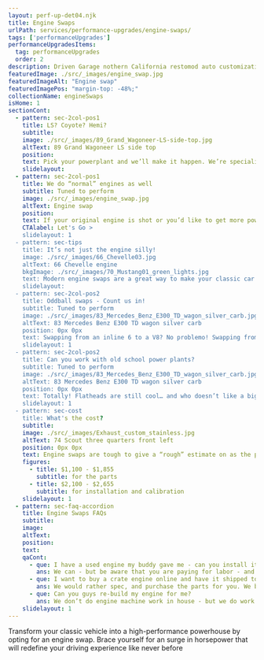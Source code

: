```yaml
---
layout: perf-up-det04.njk
title: Engine Swaps
urlPath: services/performance-upgrades/engine-swaps/
tags: ['performanceUpgrades']
performanceUpgradesItems:
  tag: performanceUpgrades
  order: 2
description: Driven Garage nothern California restomod auto customization and repair shop
featuredImage: ./src/_images/engine_swap.jpg
featuredImageAlt: "Engine swap"
featuredImagePos: "margin-top: -48%;"
collectionName: engineSwaps
isHome: 1
sectionCont:
  - pattern: sec-2col-pos1
    title: LS? Coyote? Hemi?
    subtitle: 
    image: ./src/_images/89_Grand_Wagoneer-LS-side-top.jpg
    altText: 89 Grand Wagoneer LS side top
    position: 
    text: Pick your powerplant and we’ll make it happen. We’re specialists in modern engine swaps into classic cars - from mild to wild and oddball combos, we love making your classic better with an engine swap. We know the right parts to make it all work seamlessly and make awesome power and reliability. 
    slidelayout:
  - pattern: sec-2col-pos1
    title: We do “normal” engines as well
    subtitle: Tuned to perform
    image: ./src/_images/engine_swap.jpg
    altText: Engine swap
    position: 
    text: If your original engine is shot or you’d like to get more power and performance - we can handle that. Whether it’s sourcing and swapping a crate engine - or working with our rolodex of reputable machine shops on a custom build we can handle it all.
    CTAlabel: Let's Go >
    slidelayout: 1
  - pattern: sec-tips
    title: It’s not just the engine silly!
    image: ./src/_images/66_Chevelle03.jpg
    altText: 66 Chevelle engine
    bkgImage: ./src/_images/70_Mustang01_green_lights.jpg
    text: Modern engine swaps are a great way to make your classic car more powerful, reliable and efficient - but along with the engine itself, we also need to modernize the transmission, fuel system, cooling system, exhaust and more. These parts add up and often surprise a customer before they even pull the trigger on a swap.
    slidelayout:
  - pattern: sec-2col-pos2
    title: Oddball swaps - Count us in!
    subtitle: Tuned to perform
    image: ./src/_images/83_Mercedes_Benz_E300_TD_wagon_silver_carb.jpg
    altText: 83 Mercedes Benz E300 TD wagon silver carb
    position: 0px 0px
    text: Swapping from an inline 6 to a V8? No problemo! Swapping from an old 4 cylinder to a modern v8 or inline turbo 4? We got you. Our team is not only well versed in the mechanical end - but we have on staff fabricators who can make brackets, exhaust pipes, crossmembers, etc… oddball swaps are what excites us.  
    slidelayout: 1
  - pattern: sec-2col-pos2
    title: Can you work with old school power plants?
    subtitle: Tuned to perform
    image: ./src/_images/83_Mercedes_Benz_E300_TD_wagon_silver_carb.jpg
    altText: 83 Mercedes Benz E300 TD wagon silver carb
    position: 0px 0px
    text: Totally! Flatheads are still cool… and who doesn’t like a big block with a multi-carb setup and a blower sticking out of the hood. We’ve seen it all and can handle it all.
    slidelayout: 1
  - pattern: sec-cost
    title: What's the cost?
    subtitle: 
    image: ./src/_images/Exhaust_custom_stainless.jpg
    altText: 74 Scout three quarters front left
    position: 0px 0px
    text: Engine swaps are tough to give a “rough” estimate on as the price of parts can vary wildly. Many LS swaps are an easy bolt in.
    figures:
      - title: $1,100 - $1,855
        subtitle: for the parts
      - title: $2,100 - $2,655
        subtitle: for installation and calibration
    slidelayout: 1
  - pattern: sec-faq-accordion
    title: Engine Swaps FAQs
    subtitle: 
    image: 
    altText: 
    position: 
    text: 
    qaCont:
      - que: I have a used engine my buddy gave me - can you install it?
        ans: We can - but be aware that you are paying for labor - and used parts can have issues. 
      - que: I want to buy a crate engine online and have it shipped to you. Can I do that?
        ans: We would rather spec, and purchase the parts for you. We buy in volume wholesale and can meet or beat most online pricing - and make sure you get the right stuff.
      - que: Can you guys re-build my engine for me?
        ans: We don’t do engine machine work in house - but we do work with several reputable shops to do this work. We either have the machine shop assemble the engine - or in some cases we do the assembly in house.
    slidelayout: 1
---
```


Transform your classic vehicle into a high-performance powerhouse by opting for an engine swap. Brace yourself for an surge in horsepower that will redefine your driving experience like never before